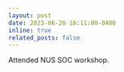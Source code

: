 ```yaml
---
layout: post
date: 2023-06-26 16:11:00-0400
inline: true
related_posts: false
---
```


Attended NUS SOC workshop.